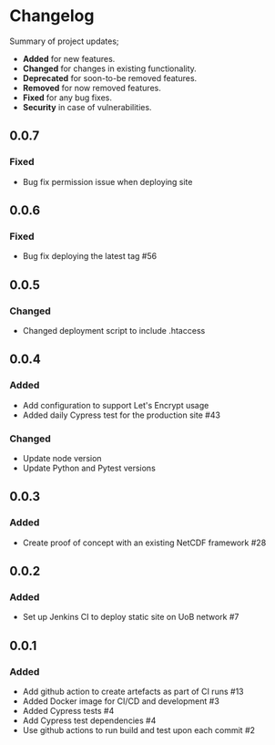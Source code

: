 # Changelog

Summary of project updates;

- **Added** for new features.
- **Changed** for changes in existing functionality.
- **Deprecated** for soon-to-be removed features.
- **Removed** for now removed features.
- **Fixed** for any bug fixes.
- **Security** in case of vulnerabilities.

## 0.0.7

### Fixed
- Bug fix permission issue when deploying site

## 0.0.6

### Fixed
- Bug fix deploying the latest tag #56

## 0.0.5

### Changed
- Changed deployment script to include .htaccess

## 0.0.4

### Added
- Add configuration to support Let's Encrypt usage
- Added daily Cypress test for the production site #43

### Changed
- Update node version
- Update Python and Pytest versions

## 0.0.3

### Added
- Create proof of concept with an existing NetCDF framework #28

## 0.0.2

### Added
- Set up Jenkins CI to deploy static site on UoB network #7

## 0.0.1

### Added
- Add github action to create artefacts as part of CI runs #13
- Added Docker image for CI/CD and development #3
- Added Cypress tests #4
- Add Cypress test dependencies #4
- Use github actions to run build and test upon each commit #2
